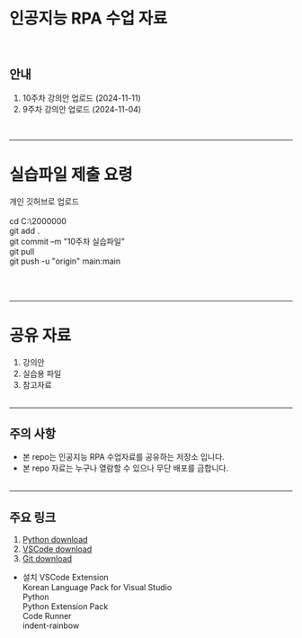 # 인공지능 RPA 수업 자료 
<br>

## 안내
1. 10주차 강의안 업로드 (2024-11-11) 
1. 9주차 강의안 업로드 (2024-11-04) 
<br>

-----------------------------------
# 실습파일 제출 요령

개인 깃허브로 업로드 <br><br>
cd C:\2000000  <br>
git add .  <br>
git commit –m "10주차 실습파일" <br>
git pull <br>
git push -u "origin" main:main <br>

<br><br>


-----------------------------------
# 공유 자료

1. 강의안   
2. 실습용 파일 
3. 참고자료 
<br><br>

-----------------------------------
## 주의 사항
* 본 repo는 인공지능 RPA 수업자료를 공유하는 저장소 입니다. 
* 본 repo 자료는 누구나 열람할 수 있으나 무단 배포를 금합니다.
<br><br>

-----------------------------------

## 주요 링크
1. [Python download](https://www.python.org/downloads/) <br>
2. [VSCode download](https://code.visualstudio.com) <br>
3. [Git download](https://git-scm.com/download/win) <br>

* 설치 VSCode Extension<br>
 Korean Language Pack for Visual Studio<br>
 Python<br>
 Python Extension Pack<br>
 Code Runner<br>
 indent-rainbow<br>

<br><br>




